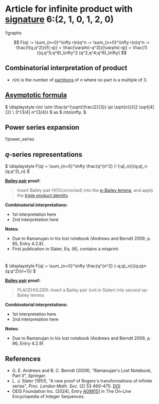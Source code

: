 # Article for infinite product with [signature](../product_signature.html) 6:(2, 1, 0, 1, 2, 0)

!!graphs

$$ F(q) := \sum_{n=0}^\infty r(n)q^n := \sum_{n=0}^\infty r(n)q^n := \frac{f(q,q^2)}{f(-q)} = \frac{\varphi(-q^3)}{\varphi(-q)} = \frac{1}{(q,q^5;q^6)_\infty^2 (q^2,q^4;q^6)_\infty} $$

## Combinatorial interpretation of product

- $r(n)$ is the number of [partitions](../partitions.html#integer_partitions) of $n$ where no part is a multiple of 3.

## [Asymptotic formula](../asymptotics.html)

$ \displaystyle r(n) \sim \frac{e^{\sqrt{\frac{2}{3}} \pi  \sqrt{n}}}{2 \sqrt[4]{2} \  3^{3/4} n^{3/4}} $ as $ n\to\infty. $

## Power series expansion

!!power_series

## $q$-series representations

$ \displaystyle F(q) = \sum_{n=0}^\infty \frac{q^{n^2} (-1;q)_n}{(q;q)_n (q;q^2)_n} $

**[Bailey pair](../Bailey_pairs.html) proof:**
> Insert Bailey pair H(1)(corrected) into the [p-Bailey lemma](../Bailey_pairs.html#p_Bailey_lemma), and apply the [triple product identity](../q-series.html#triple_product).

**Combinatorial interpretations:**
- 1st interpretation here
- 2nd interpretation here
    
**Notes:**
- Due to Ramanujan in his lost notebook (Andrews and Berndt 2009, p. 85, Entry 4.2.8).
- First publication in Slater, Eq. (6), contains a misprint.

#

$ \displaystyle F(q) = \sum_{n=0}^\infty \frac{q^{n^2} (-q;q)_n}{(q;q)_n (q;q^2)_{n+1}} $

**[Bailey pair](../Bailey_pairs.html) proof:**
> PLACEHOLDER: insert a Bailey pair (not in Slater) into second op-Bailey lemma.

**Combinatorial interpretations:**
- 1st interpretation here
- 2nd interpretation here
    
**Notes:**
- Due to Ramanujan in his lost notebook (Andrews and Berndt 2009, p. 86, Entry 4.2.9)
    
## References
- G. E. Andrews and B. C. Berndt (2009), "Ramanujan's Lost Notebook, Part II", *Springer*.
- L. J. Slater (1951), "A new proof of Rogers's transformations of infinite series", *Proc. London Math. Soc.* (2) 53 460–475. [DOI](https://doi.org/10.1112/plms/s2-54.2.147)
- OEIS Foundation Inc. (2024), Entry [A098151](https://oeis.org/A098151) in The On-Line Encyclopedia of Integer Sequences.
